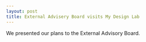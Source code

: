 ```yaml
---
layout: post
title: External Advisery Board visits My Design Lab
---
```

We presented our plans to the External Advisory Board.
